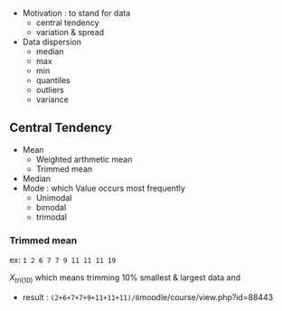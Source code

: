 * Motivation : to stand for data
	* central tendency
	* variation & spread
* Data dispersion
	* median
	* max
	* min
	* quantiles
	* outliers
	* variance

## Central Tendency
* Mean
	* Weighted arthmetic mean
	* Trimmed mean
* Median
* Mode : which Value  occurs most frequently
	* Unimodal
	* bimodal
	* trimodal

### Trimmed mean
ex: `1 2 6 7 7 9 11 11 11 19`

$X_{tri(10)}$ which means trimming 10% smallest & largest data and
* result : `(2+6+7+7+9+11+11+11)/8`moodle/course/view.php?id=88443

